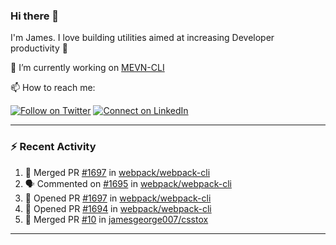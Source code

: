 ### Hi there 👋

I'm James. I love building utilities aimed at increasing Developer productivity :raised_hands: 

🔭 I’m currently working on [MEVN-CLI](https://github.com/madlabsinc/mevn-cli)

📫 How to reach me:

[![Follow on Twitter](https://img.shields.io/badge/--twitter?label=Twitter&logo=Twitter&style=social)](https://twitter.com/james_madhacks) [![Connect on LinkedIn](https://img.shields.io/badge/--linkedin?label=LinkedIn&logo=LinkedIn&style=social)](https://www.linkedin.com/in/jamesgeorge007)

---

### :zap: Recent Activity

<!--START_SECTION:activity-->
1. 🎉 Merged PR [#1697](https://github.com//webpack/webpack-cli/pull/1697) in [webpack/webpack-cli](https://github.com//webpack/webpack-cli)
2. 🗣 Commented on [#1695](https://github.com//webpack/webpack-cli/issues/1695) in [webpack/webpack-cli](https://github.com//webpack/webpack-cli)
3. 💪 Opened PR [#1697](https://github.com//webpack/webpack-cli/pull/1697) in [webpack/webpack-cli](https://github.com//webpack/webpack-cli)
4. 💪 Opened PR [#1694](https://github.com//webpack/webpack-cli/pull/1694) in [webpack/webpack-cli](https://github.com//webpack/webpack-cli)
5. 🎉 Merged PR [#10](https://github.com//jamesgeorge007/csstox/pull/10) in [jamesgeorge007/csstox](https://github.com//jamesgeorge007/csstox)
<!--END_SECTION:activity-->

---

<!--
**jamesgeorge007/jamesgeorge007** is a ✨ _special_ ✨ repository because its `README.md` (this file) appears on your GitHub profile.

Here are some ideas to get you started:

- 🌱 I’m currently learning ...
- 👯 I’m looking to collaborate on ...
- 🤔 I’m looking for help with ...
- 💬 Ask me about ...
- 😄 Pronouns: ...
- ⚡ Fun fact: ...
-->
